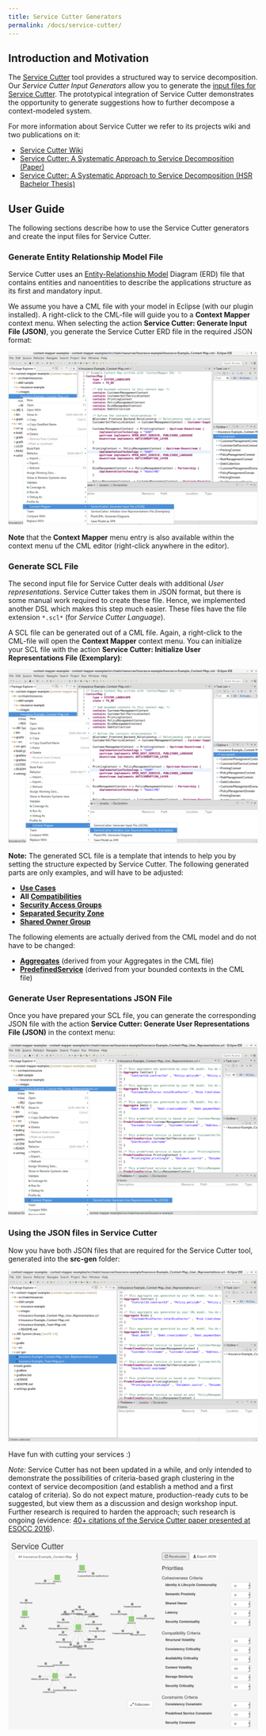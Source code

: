 ```yaml
---
title: Service Cutter Generators
permalink: /docs/service-cutter/
---
```


## Introduction and Motivation
The [Service Cutter](http://servicecutter.github.io/) tool provides a structured way to service decomposition. Our _Service Cutter Input Generators_ allow you to generate the [input files for Service Cutter](https://github.com/ServiceCutter/ServiceCutter/wiki/User-Representations). The prototypical integration of Service Cutter demonstrates the opportunity to generate suggestions how to further decompose a context-modeled system.

For more information about Service Cutter we refer to its projects wiki and two publications on it:

 * [Service Cutter Wiki](https://github.com/ServiceCutter/ServiceCutter/wiki)
 * [Service Cutter: A Systematic Approach to Service Decomposition (Paper)](https://link.springer.com/chapter/10.1007/978-3-319-44482-6_12)
 * [Service Cutter: A Systematic Approach to Service Decomposition (HSR Bachelor Thesis)](https://eprints.hsr.ch/476/)

## User Guide
The following sections describe how to use the Service Cutter generators and create the input files for Service Cutter.

### Generate Entity Relationship Model File
Service Cutter uses an [Entity-Relationship Model](https://github.com/ServiceCutter/ServiceCutter/wiki/ERM) Diagram (ERD) file that contains entities and nanoentities to describe the applications structure as its first and mandatory input. 

We assume you have a CML file with your model in Eclipse (with our plugin installed). A right-click to the CML-file will guide you to a **Context Mapper** context menu. When selecting the action **Service Cutter: Generate Input File (JSON)**, you generate the Service Cutter ERD file in the required JSON format:

<a href="/img/service-cutter-input-generation-1.png">![Generate ServiceCutter ERD File](/img/service-cutter-input-generation-1.png)</a>

<div class="alert alert-custom">
<strong>Note</strong> that the <strong>Context Mapper</strong> menu entry is also available within the context menu uf the CML editor 
(right-click anywhere in the editor).
</div>

### Generate SCL File
The second input file for Service Cutter deals with additional *User representations*. Service Cutter takes them in JSON format, but  there is some manual work required to create these file. Hence, we implemented another DSL which makes this step much easier. These files have the file extension `*.scl*` (for *Service Cutter Language*).

A SCL file can be generated out of a CML file. Again, a right-click to the CML-file will open the **Context Mapper** context menu. You can initialize your SCL file with the action **Service Cutter: Initialize User Representations File (Exemplary)**:

<a href="/img/service-cutter-input-generation-2.png">![Generate ServiceCutter SCL File](/img/service-cutter-input-generation-2.png)</a>

**Note:** The generated SCL file is a template that intends to help you by setting the structure expected by Service Cutter. The following generated parts are only examples, and 
will have to be adjusted:

 * **[Use Cases](https://github.com/ServiceCutter/ServiceCutter/wiki/Use-Cases)**
 * **All [Compatibilities](https://github.com/ServiceCutter/ServiceCutter/wiki/Compatibilities)**
 * **[Security Access Groups](https://github.com/ServiceCutter/ServiceCutter/wiki/Security-access-groups)**
 * **[Separated Security Zone](https://github.com/ServiceCutter/ServiceCutter/wiki/Separated-security-zones)**
 * **[Shared Owner Group](https://github.com/ServiceCutter/ServiceCutter/wiki/Shared-owner-groups)**

The following elements are actually derived from the CML model and do not have to be changed:

 * **[Aggregates](https://github.com/ServiceCutter/ServiceCutter/wiki/Aggregates)** (derived from your Aggregates in the CML file)
 * **[PredefinedService](https://github.com/ServiceCutter/ServiceCutter/wiki/Predefined-services)** (derived from your bounded contexts in the CML file)

### Generate User Representations JSON File
Once you have prepared your SCL file, you can generate the corresponding JSON file with the action **Service Cutter: Generate User Representations File (JSON)** in the context menu:

<a href="/img/service-cutter-input-generation-3.png">![Generate ServiceCutter JSON out of SCL File](/img/service-cutter-input-generation-3.png)</a>

### Using the JSON files in Service Cutter
Now you have both JSON files that are required for the Service Cutter tool, generated into the **src-gen** folder:

<a href="/img/service-cutter-input-generation-4.png">![Generated JSON files for Service Cutter](/img/service-cutter-input-generation-4.png)</a>

Have fun with cutting your services :)

*Note:* Service Cutter has not been updated in a while, and only intended to demonstrate the possibilities of criteria-based graph clustering in the context of service decomposition (and establish a method and a first catalog of criteria). So do not expect mature, production-ready cuts to be suggested, but view them as a discussion and design workshop input. Further research is required to harden the approach; such research is ongoing (evidence: [40+ citations of the Service Cutter paper presented at ESOCC 2016](https://www.researchgate.net/publication/307873263_Service_Cutter_A_Systematic_Approach_to_Service_Decomposition)).  

<a href="/img/service-cutter-insurance-example.png">![Service Cutter Insurance Example](/img/service-cutter-insurance-example.png)</a>
